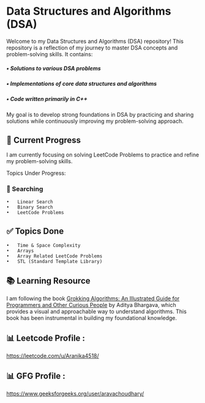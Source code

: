 # Data Structures and Algorithms (DSA)

Welcome to my Data Structures and Algorithms (DSA) repository! This repository is a reflection of my journey to master DSA concepts and problem-solving skills. It contains:
##### •  Solutions to various DSA problems
##### •  Implementations of core data structures and algorithms
##### •  Code written primarily in C++

My goal is to develop strong foundations in DSA by practicing and sharing solutions while continuously improving my problem-solving approach.

## 🚀 Current Progress
I am currently focusing on solving LeetCode Problems to practice and refine my problem-solving skills.

Topics Under Progress:
### 🔎 Searching
	•	Linear Search
	•	Binary Search
	•	LeetCode Problems


## ✅ Topics Done
    •	Time & Space Complexity
    •	Arrays
    •	Array Related LeetCode Problems
    •	STL (Standard Template Library)


## 📚 Learning Resource

I am following the book [Grokking Algorithms: An Illustrated Guide for Programmers and Other Curious People](https://www.manning.com/books/grokking-algorithms) by Aditya Bhargava, which provides a visual and approachable way to understand algorithms. This book has been instrumental in building my foundational knowledge.

## 📊 Leetcode Profile : 
https://leetcode.com/u/Aranika4518/

## 📊 GFG Profile : 
https://www.geeksforgeeks.org/user/aravachoudhary/